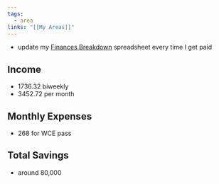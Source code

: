 ```yaml
---
tags:
  - area
links: "[[My Areas]]"
---
```

- update my [Finances Breakdown](https://docs.google.com/spreadsheets/d/1DEpOc2Pn6lekzkbtZKkb9kwd451CpW3MEmHUKVhRXOk/edit?usp=sharing) spreadsheet every time I get paid

## Income
- 1736.32 biweekly
- 3452.72 per month

## Monthly Expenses
- 268 for WCE pass 

## Total Savings
- around 80,000